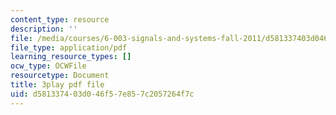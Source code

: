 ```yaml
---
content_type: resource
description: ''
file: /media/courses/6-003-signals-and-systems-fall-2011/d581337403d046f57e857c2057264f7c_HDYAbIA-DNY.pdf
file_type: application/pdf
learning_resource_types: []
ocw_type: OCWFile
resourcetype: Document
title: 3play pdf file
uid: d5813374-03d0-46f5-7e85-7c2057264f7c
---
```

